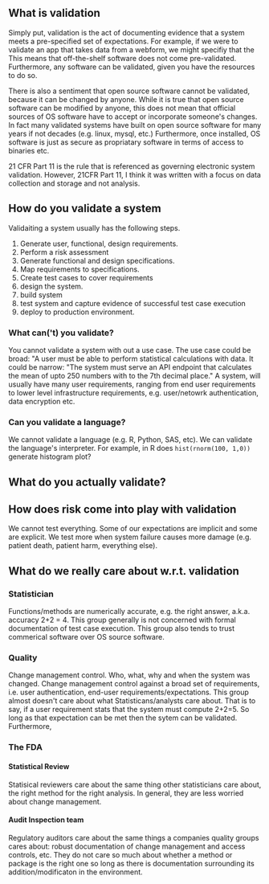 ## What is validation

Simply put, validation is the act of documenting evidence that a system meets a pre-specified set of expectations. For example, if we were to validate an app that takes data from a webform, we might specifiy that the This means that off-the-shelf software does not come pre-validated. Furthermore, any software can be validated, given you have the resources to do so. 

There is also a sentiment that open source software cannot be validated, because it can be changed by anyone. While it is true that open source software can be modified by anyone, this does not mean that official sources of OS software have to accept or incorporate someone's changes. In fact many validated systems have built on open source software for many years if not decades (e.g. linux, mysql, etc.) Furthermore, once installed, OS software is just as secure as propriatary software in terms of access to binaries etc.

21 CFR Part 11 is the rule that is referenced as governing electronic system validation. However, 21CFR Part 11, I think it was written with a focus on data collection and storage and not analysis. 


## How do you validate a system

Validaiting a system usually has the following steps. 
1) Generate user, functional, design requirements.
2) Perform a risk assessment
2) Generate functional and design specifications.
3) Map requirements to specifications.
4) Create test cases to cover requirements
3) design the system.
4) build system
5) test system and capture evidence of successful test case execution
6) deploy to production environment.

### What can('t) you validate?
You cannot validate a system with out a use case. The use case could be broad: "A user must be able to perform statistical calculations with data. It could be narrow: "The system must serve an API endpoint that calculates the mean of upto 250 numbers with to the 7th decimal place." A system, will usually have many user requirements, ranging from end user requirements to lower level infrastructure requirements, e.g. user/netowrk authentication, data encryption etc.

### Can you validate a language?
We cannot validate a language (e.g. R, Python, SAS, etc). We can validate the language's interpreter. For example, in R does `hist(rnorm(100, 1,0))` generate histogram plot? 


## What do you actually validate?


## How does risk come into play with validation
  We cannot test everything. Some of our expectations are implicit and some are explicit.
  We test more when system failure causes more damage (e.g. patient death, patient harm, everything else).

## What do we really care about w.r.t. validation

### Statistician
  Functions/methods are numerically accurate, e.g. the right answer, a.k.a. accuracy 2+2 = 4. This group generally is not concerned with formal documentation of test case execution. This group also tends to trust commerical software over OS source software. 

### Quality
  Change management control. Who, what, why and when the system was changed. Change management control against a broad set of requirements, i.e. user authentication, end-user requirements/expectations. This group almost doesn't care about what Statisticans/analysts care about. That is to say, if a user requirement stats that the system must compute 2+2=5. So long as that expectation can be met then the sytem can be validated. Furthermore, 

### The FDA

#### Statistical Review
  Statisical reviewers care about the same thing other statisticians care about, the right method for the right analysis. In general, they are less worried about change management.

#### Audit Inspection team
  Regulatory auditors care about the same things a companies quality groups cares about: robust documentation of change management and access controls, etc. They do not care so much about whether a method or package is the right one so long as there is documentation surrounding its addition/modificaton in the environment. 

